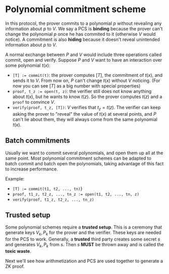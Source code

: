 # Polynomial commitment scheme
In this protocol, the prover commits to a polynomial $p$ without revealing any information about $p$ to $V$. We say a PCS is **binding** because the prover can't change the polynomial $p$ once he has commited to it (otherwise $V$ would notice). A commitment is also **hiding** because it doesn't reveal unintended information about $p$ to $V$.

A normal exchange between $P$ and $V$ would include three operations called $\text{commit}$, $\text{open}$ and $\text{verify}$. Suppose $P$ and $V$ want to have an interaction over some polynomial $t(x)$:
- `[T] := commit(t)`: the prover computes $[T]$, the commitment of $t(x)$,  and sends it to $V$. From now on, $P$ can't change $t(x)$ without $V$ noticing. (For now you can see $[T]$ as a big number with special properties)
- `proof, t_z := open(t, z)`: the verifier still does not know anything about $t(x)$, but he wants to know $t(z)$. So the prover computes $t(z)$ and a `proof` to convince $V$.
- `verify(proof, t_z, [T])`: $V$ verifies that $t_z = t(z)$. The verifier can keep asking the prover to "reveal" the value of $t(x)$ at several points, and $P$ can't lie about them, they will always come from the same polynomial $t(x)$.

## Batch commitments
Usually we want to commit several polynomials, and open them up all at the same point. Most polynomial commitment schemes can be adapted to batch commit and batch open the polynomials, taking advantage of this fact to increase performance.

Example:
- `[T] := commit(t1, t2, ..., tn)`}
- `proof, t1_z, t2_z, ..., tn_z := open(t1, t2, ..., tn, z)`
- `verify(proof, t1_z, t2_z, ..., tn_z)`

## Trusted setup
Some polynomial schemes require a **trusted setup**. This is a ceremony that generate keys $V_k, P_k$ for the prover and the verifier. These keys are needed for the PCS to work. Generally, a **trusted** third party creates some secret $s$ and generates $V_k, P_k$ from $s$. Then $s$ **MUST** be thrown away and is called the **toxic waste**. 

Next we'll see how arithmetization and PCS are used together to generate a ZK proof.
